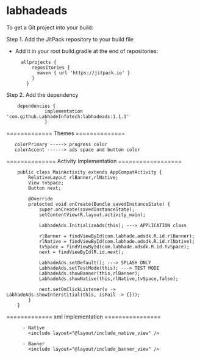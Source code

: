 # labhadeads

To get a Git project into your build:

Step 1. Add the JitPack repository to your build file

- Add it in your root build.gradle at the end of repositories:

        allprojects {
            repositories {
              maven { url 'https://jitpack.io' }
            }
          }
          
Step 2. Add the dependency

        dependencies {
                  implementation 'com.github.LabhadeInfotech:labhadeads:1.1.1'
                  }       
          
          
 ============= Themes ==============
 
       colorPrimary -----> progress color
       colorAccent ------> ads space and button color
       
       
============== Activity Implementation ================== 

        public class MainActivity extends AppCompatActivity {
            RelativeLayout rlBanner,rlNative;
            View tvSpace;
            Button next;

            @Override
            protected void onCreate(Bundle savedInstanceState) {
                super.onCreate(savedInstanceState);
                setContentView(R.layout.activity_main);

                LabhadeAds.InitializeAds(this); ---> APPLICATION class

                rlBanner = findViewById(com.labhade.adsdk.R.id.rlBanner);
                rlNative = findViewById(com.labhade.adsdk.R.id.rlNative);
                tvSpace = findViewById(com.labhade.adsdk.R.id.tvSpace);
                next = findViewById(R.id.next);

                LabhadeAds.setDefault(); ---> SPLASH ONLY
                LabhadeAds.setTestMode(this); ---> TEST MODE
                LabhadeAds.showBanner(this,rlBanner);
                LabhadeAds.showNative(this,rlNative,tvSpace,false);

                next.setOnClickListener(v -> LabhadeAds.showInterstitial(this, isFail -> {}));
            }
        }
        
=============  xml implementation ================

          - Native
            <include layout="@layout/include_native_view" />

          - Banner 
            <include layout="@layout/include_banner_view" />
    

